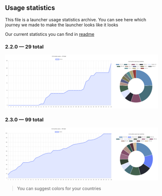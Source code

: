## Usage statistics

This file is a launcher usage statistics archive. You can see here which journey we made to make the launcher looks like it looks

Our current statistics you can find in [readme](../../README.md)

### 2.2.0 — 29 total

<img src="../pics/stats/2.2.0.png">

### 2.3.0 — 99 total

<img src="../pics/stats/2.3.0.png">

> You can suggest colors for your countries